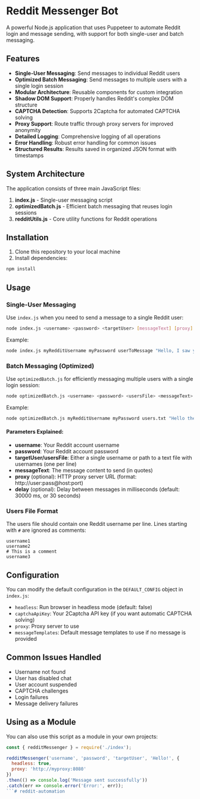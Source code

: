 # Reddit Messenger Bot

A powerful Node.js application that uses Puppeteer to automate Reddit login and message sending, with support for both single-user and batch messaging.

## Features

- **Single-User Messaging**: Send messages to individual Reddit users
- **Optimized Batch Messaging**: Send messages to multiple users with a single login session
- **Modular Architecture**: Reusable components for custom integration
- **Shadow DOM Support**: Properly handles Reddit's complex DOM structure
- **CAPTCHA Detection**: Supports 2Captcha for automated CAPTCHA solving
- **Proxy Support**: Route traffic through proxy servers for improved anonymity
- **Detailed Logging**: Comprehensive logging of all operations
- **Error Handling**: Robust error handling for common issues
- **Structured Results**: Results saved in organized JSON format with timestamps

## System Architecture

The application consists of three main JavaScript files:

1. **index.js** - Single-user messaging script
2. **optimizedBatch.js** - Efficient batch messaging that reuses login sessions
3. **redditUtils.js** - Core utility functions for Reddit operations

## Installation

1. Clone this repository to your local machine
2. Install dependencies:

```bash
npm install
```

## Usage

### Single-User Messaging

Use `index.js` when you need to send a message to a single Reddit user:

```bash
node index.js <username> <password> <targetUser> [messageText] [proxy]
```

Example:

```bash
node index.js myRedditUsername myPassword userToMessage "Hello, I saw your post and wanted to connect!"
```

### Batch Messaging (Optimized)

Use `optimizedBatch.js` for efficiently messaging multiple users with a single login session:

```bash
node optimizedBatch.js <username> <password> <usersFile> <messageText> [proxy] [delay]
```

Example:

```bash
node optimizedBatch.js myRedditUsername myPassword users.txt "Hello there!" http://proxy-server:port 60000
```

#### Parameters Explained:

- **username**: Your Reddit account username
- **password**: Your Reddit account password
- **targetUser/usersFile**: Either a single username or path to a text file with usernames (one per line)
- **messageText**: The message content to send (in quotes)
- **proxy** (optional): HTTP proxy server URL (format: http://user:pass@host:port)
- **delay** (optional): Delay between messages in milliseconds (default: 30000 ms, or 30 seconds)

### Users File Format

The users file should contain one Reddit username per line. Lines starting with `#` are ignored as comments:

```
username1
username2
# This is a comment
username3
```

## Configuration

You can modify the default configuration in the `DEFAULT_CONFIG` object in `index.js`:

- `headless`: Run browser in headless mode (default: false)
- `captchaApiKey`: Your 2Captcha API key (if you want automatic CAPTCHA solving)
- `proxy`: Proxy server to use
- `messageTemplates`: Default message templates to use if no message is provided

## Common Issues Handled

- Username not found
- User has disabled chat
- User account suspended
- CAPTCHA challenges
- Login failures
- Message delivery failures

## Using as a Module

You can also use this script as a module in your own projects:

```javascript
const { redditMessenger } = require('./index');

redditMessenger('username', 'password', 'targetUser', 'Hello!', {
  headless: true,
  proxy: 'http://myproxy:8080'
})
.then(() => console.log('Message sent successfully'))
.catch(err => console.error('Error:', err));
```# reddit-automation
